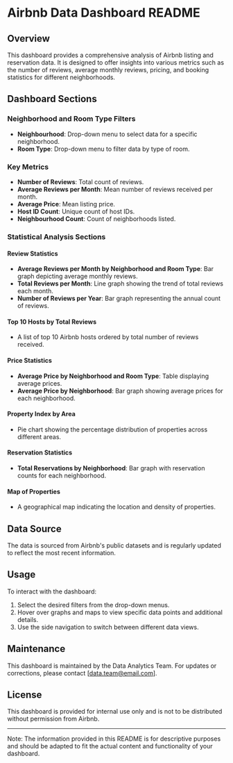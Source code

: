 # Airbnb Data Dashboard README

## Overview
This dashboard provides a comprehensive analysis of Airbnb listing and reservation data. It is designed to offer insights into various metrics such as the number of reviews, average monthly reviews, pricing, and booking statistics for different neighborhoods.

## Dashboard Sections

### Neighborhood and Room Type Filters
- **Neighbourhood**: Drop-down menu to select data for a specific neighborhood.
- **Room Type**: Drop-down menu to filter data by type of room.

### Key Metrics
- **Number of Reviews**: Total count of reviews.
- **Average Reviews per Month**: Mean number of reviews received per month.
- **Average Price**: Mean listing price.
- **Host ID Count**: Unique count of host IDs.
- **Neighbourhood Count**: Count of neighborhoods listed.

### Statistical Analysis Sections

#### Review Statistics
- **Average Reviews per Month by Neighborhood and Room Type**: Bar graph depicting average monthly reviews.
- **Total Reviews per Month**: Line graph showing the trend of total reviews each month.
- **Number of Reviews per Year**: Bar graph representing the annual count of reviews.

#### Top 10 Hosts by Total Reviews
- A list of top 10 Airbnb hosts ordered by total number of reviews received.

#### Price Statistics
- **Average Price by Neighborhood and Room Type**: Table displaying average prices.
- **Average Price by Neighborhood**: Bar graph showing average prices for each neighborhood.

#### Property Index by Area
- Pie chart showing the percentage distribution of properties across different areas.

#### Reservation Statistics
- **Total Reservations by Neighborhood**: Bar graph with reservation counts for each neighborhood.

#### Map of Properties
- A geographical map indicating the location and density of properties.

## Data Source
The data is sourced from Airbnb's public datasets and is regularly updated to reflect the most recent information.

## Usage
To interact with the dashboard:
1. Select the desired filters from the drop-down menus.
2. Hover over graphs and maps to view specific data points and additional details.
3. Use the side navigation to switch between different data views.

## Maintenance
This dashboard is maintained by the Data Analytics Team. For updates or corrections, please contact [data.team@email.com].

## License
This dashboard is provided for internal use only and is not to be distributed without permission from Airbnb.

---
Note: The information provided in this README is for descriptive purposes and should be adapted to fit the actual content and functionality of your dashboard.
